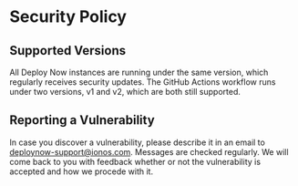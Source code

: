 # Security Policy

## Supported Versions

All Deploy Now instances are running under the same version, which regularly receives security updates.
The GitHub Actions workflow runs under two versions, v1 and v2, which are both still supported. 

## Reporting a Vulnerability

In case you discover a vulnerability, please describe it in an email to deploynow-support@ionos.com. 
Messages are checked regularly. We will come back to you with feedback whether or not the vulnerability is accepted and how we procede with it.
